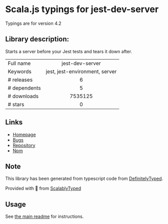 
# Scala.js typings for jest-dev-server

Typings are for version 4.2

## Library description:
Starts a server before your Jest tests and tears it down after.

|                    |                 |
| ------------------ | :-------------: |
| Full name          | jest-dev-server |
| Keywords           | jest, jest-environment, server |
| # releases         | 6 |
| # dependents       | 5 |
| # downloads        | 7535125 |
| # stars            | 0 |

## Links
- [Homepage](https://github.com/smooth-code/jest-puppeteer#readme)
- [Bugs](https://github.com/smooth-code/jest-puppeteer/issues)
- [Repository](https://github.com/smooth-code/jest-puppeteer)
- [Npm](https://www.npmjs.com/package/jest-dev-server)
    


## Note
This library has been generated from typescript code from [DefinitelyTyped](https://definitelytyped.org).

Provided with :purple_heart: from [ScalablyTyped](https://github.com/oyvindberg/ScalablyTyped)

## Usage
See [the main readme](../../readme.md) for instructions.


